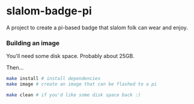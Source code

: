 # slalom-badge-pi

A project to create a pi-based badge that slalom folk can wear and enjoy.

### Building an image

You'll need some disk space. Probably about 25GB.

Then...
```bash
make install # install dependencies
make image # create an image that can be flashed to a pi
```

```bash
make clean # if you'd like some disk space back :)
```